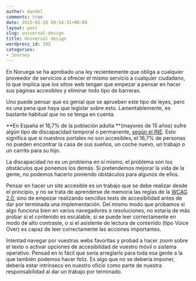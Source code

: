 ```yaml
---
author: dandel
comments: true
date: 2015-02-26 09:54:31+00:00
layout: post
slug: universal-design
title: Universal design
wordpress_id: 102
categories:
- Journey
---
```


En Noruega se ha aprobado una ley recientemente que obliga a cualquier proveedor de servicios a ofrecer el mismo servicio a cualquier ciudadano, lo que implica que los sitios web tengan que empezar a pensar en hacer sus páginas accesibles y eliminar todo tipo de barreras.

Uno puede pensar que es genial que se aprueben este tipo de leyes, pero es una pena que haya que legislar sobre esto. Lamentablemente, es bastante habitual que no se tenga en cuenta.

**En España el 16,7% de la población adulta **(mayores de 15 años) sufre algún tipo de discapacidad temporal o permanente, [según el INE](http://noticias.universia.es/en-portada/noticia/2013/12/09/1068267/16-7-jovenes-adultos-espanoles-tiene-alguna-discapacidad.html). Esto significa que si nuestros portales no son accesibles, el 16,7% de personas no pueden encontrar la casa de sus sueños, un coche nuevo, un trabajo o un carrito para su hijo.

La discapacidad no es un problema en sí mismo, el problema son los obstáculos que ponemos los demás. Si pretendemos mejorar la vida de la gente, no podemos hacerlo poniendo obstáculos para algunos de ellos.

Pensar en hacer un site accesible es un trabajo que se debe realizar desde el principio, y no se trata de aprenderse de memoria las reglas de la [WCAG 2.0](http://www.w3.org/TR/WCAG20/), sino de empezar realizando sencillos tests de accesibilidad antes de dar por terminada una implementación. Del mismo modo que probamos si algo funciona bien en varios navegadores o resoluciones, no estaría de más probar si el contenido es escalable, si se puede leer correctamente en modo de alto contraste, o si el asistente de lectura de contenido (tipo Voice Over) es capaz de leer correctamente las acciones importantes.

Intentad navegar por vuestras webs favoritas y probad a hacer zoom sobre el texto o activar opciones de accesibilidad de vuestro móvil o sistema operativo. Pensad en lo fácil que sería arreglarlo para toda esa gente a la que también podemos hacer feliz. Es algo que no se debería imponer, debería estar intrínseco en nuestro oficio como parte de nuestra responsabilidad al dar un trabajo por terminado.

